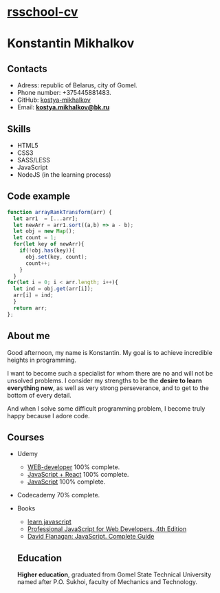 # [rsschool-cv](rsschool-cv)

# Konstantin Mikhalkov
## Contacts
* Adress: republic of Belarus, city of Gomel.
* Phone number: +375445881483.
* GitHub: [kostya-mikhalkov](https://github.com/kostya-mikhalkov)
* Email: **kostya.mikhalkov@bk.ru**
## Skills
* HTML5
* CSS3
* SASS/LESS
* JavaScript
* NodeJS (in the learning process)
## Code example
```javascript
function arrayRankTransform(arr) {
  let arr1  = [...arr];
  let newArr = arr1.sort((a,b) => a - b);
  let obj = new Map();
  let count = 1;
  for(let key of newArr){
    if(!obj.has(key)){
      obj.set(key, count);
      count++;
    }
  }
for(let i = 0; i < arr.length; i++){
  let ind = obj.get(arr[i]);
  arr[i] = ind;
  }
  return arr;
};
```
## About me
Good afternoon, my name is Konstantin. My goal is to achieve incredible heights in programming. 

I want to become such a specialist for whom there are no and will not be unsolved problems. I consider my strengths to be the **desire to learn everything new**, as well as very strong perseverance, and to get to the bottom of every detail. 

And when I solve some difficult programming problem, I become truly happy because I adore code.

## Courses
* Udemy

  * [WEB-developer](https://www.udemy.com/course/webdeveloper/) 100% complete.
  * [JavaScript + React](https://www.udemy.com/course/javascript_full/) 100% complete.
  * [JavaScript](https://www.udemy.com/course/javascript-ru/) 100% complete.
* Codecademy 70% complete.  
* Books
  * [learn.javascript](https://learn.javascript.ru/)
  * [Professional JavaScript for Web Developers, 4th Edition](https://www.oreilly.com/library/view/professional-javascript-for/9781119366447/)
  * [David Flanagan: JavaScript. Complete Guide](https://www.oreilly.com/library/view/javascript-the-definitive/9781449393854/)
  ## Education
  **Higher education**, graduated from Gomel State Technical University named after P.O. Sukhoi, faculty of Mechanics and Technology.
